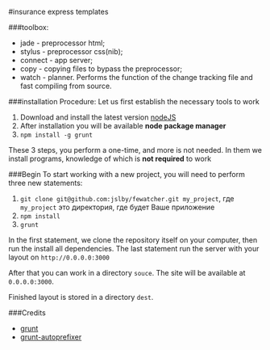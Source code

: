 #insurance express templates

###toolbox:
* jade - preprocessor html;
* stylus - preprocessor css(nib);
* connect - app server;
* copy - copying files to bypass the preprocessor;
* watch - planner. Performs the function of the change tracking file and fast compiling from source.

###installation Procedure:
Let us first establish the necessary tools to work

1. Download and install the latest version [nodeJS](http://nodejs.org/download/)
2. After installation you will be available **node package manager**
3. `npm install -g grunt`

These 3 steps, you perform a one-time, and more is not needed. In them we install programs, knowledge of which is **not required** to work

###Begin
To start working with a new project, you will need to perform three new statements:

1. `git clone git@github.com:jslby/fewatcher.git my_project`, где `my_project` это директория, где будет Ваше приложение
2. `npm install`
3. `grunt`

In the first statement, we clone the repository itself on your computer, then run the install all dependencies.
The last statement run the server with your layout on `http://0.0.0.0:3000`

After that you can work in a directory `souce`.
The site will be available at `0.0.0.0:3000`.

Finished layout is stored in a directory `dest`.

###Credits
* [grunt](https://github.com/gruntjs/grunt)
* [grunt-autoprefixer](https://github.com/nDmitry/grunt-autoprefixer)
